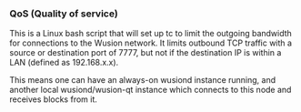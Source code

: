 ### QoS (Quality of service) ###

This is a Linux bash script that will set up tc to limit the outgoing bandwidth for connections to the Wusion network. It limits outbound TCP traffic with a source or destination port of 7777, but not if the destination IP is within a LAN (defined as 192.168.x.x).

This means one can have an always-on wusiond instance running, and another local wusiond/wusion-qt instance which connects to this node and receives blocks from it.
